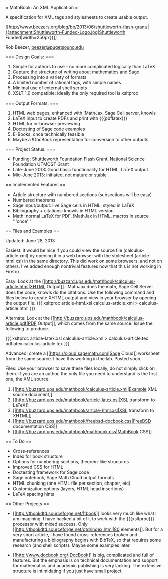 = MathBook: An XML Application =

A specification for XML tags and stylesheets to create usable output.

[[http://www.beezers.org/blog/bb/2013/06/shuttleworth-flash-grant/|{{attachment:Shuttleworth-Funded-Logo.jpg|Shuttleworth Funded|width=250px}}]]

Rob Beezer, beezer@pugetsound.edu

=== Design Goals: ===

  1. Simple for authors to use - no more complicated logically than LaTeX
  1. Capture the structure of writing about mathematics and Sage
  1. Processing into a variety of formats
  1. A limited number of rational tags, with simple names
  1. Minimal use of external shell scripts
  1. XSLT 1.0 compatible: ideally the only required tool is xsltproc 

=== Output Formats: ===

  1.  HTML web pages, enhanced with !MathJax, Sage Cell server, knowls
  1.  LaTeX input to create PDFs and print with {{{pdflatex}}}
  1.  HTML for in-browser previewing
  1.  Doctesting of Sage code examples
  1.  E-Books, once technically feasible
  1.  Maybe a !DocBook representation for conversion to other outputs

=== Project Status: ===

  * Funding:  Shuttleworth Foundation Flash Grant, National Science Foundation UTMOST Grant
  * Late-June 2013: Good basic functionality for HTML, LaTeX output
  * Mid-June 2013: initiated, not mature or stable

== Implemented Features ==

 * Article structure with numbered sections (subsections will be easy)
 * Numbered theorems
 * Sage input/output: live Sage cells in HTML, styled in LaTeX
 * Bibliography + citations: knowls in HTML version
 * Math: normal LaTeX for PDF, !MathJax in HTML, macros in source '''once'''


== Files and Examples ==

Updated: June 28, 2013
  

Easiest: it would be nice if you could view the source file (calculus-article.xml) by opening it in a web browser with the stylesheet (article-html.xsl) in the same directory.  This did work on some browsers, and not on others.  I've added enough nontrivial features now that this is not working in Firefox.

Easy: Look at the  [[http://buzzard.ups.edu/mathbook/calculus-article.html|XHTML Output]]. !MathJax does the math, Sage Cell Server does the code, knowls do the citations.  Use the following command and files below to create XHTML output and view in your browser by opening the output file. 
{{{
xsltproc article-html.xsl calculus-article.xml > calculus-article.html
}}}

Alternate: Look at the  [[http://buzzard.ups.edu/mathbook/calculus-article.pdf|PDF Output]], which comes from the same source.  Issue the following to produce.

{{{
xsltproc article-latex.xsl calculus-article.xml > calculus-article.tex
pdflatex calculus-article.tex
}}}

Advanced: create a [[https://cloud.sagemath.com|Sage Cloud]] worksheet from the same source.  I have this working in the lab.  Posted soon.

Files: Use your browser to save these files locally, do not simply click on them.  If you are an author, the only file you need to understand is the first one, the XML source.

  1.  [[http://buzzard.ups.edu/mathbook/calculus-article.xml|Example XML source document]]
  1.  [[http://buzzard.ups.edu/mathbook/article-latex.xsl|XSL transform to LaTeX]]
  1.  [[http://buzzard.ups.edu/mathbook/article-html.xsl|XSL transform to XHTML]]
  1.  [[http://buzzard.ups.edu/mathbook/freebsd-docbook.css|FreeBSD documentation CSS]]
  1.  [[http://buzzard.ups.edu/mathbook/mathbook.css|MathBook CSS]]


== To Do ==

 * Cross-references
 * Index for book structure
 * Options for numbering sections, theorem-like structures
 * Improved CSS for HTML
 * Doctesting framework for Sage code
 * Sage notebook, Sage Math Cloud output formats
 * HTML chunking (one HTML file per section, chapter, etc)
 * Customization options (layers, HTML head insertions)
 * LaTeX spacing hints

== Other Projects ==

 * [[http://tbookdtd.sourceforge.net/|tbook]] looks very much like what I am imagining.  I have hacked a bit of it to work with the {{{xsltproc}}} processor with mixed success.  Only [[http://tbookdtd.sourceforge.net/dtd/index.html|80 elements]].  But for a very short article, I have found cross-references broken and manufacturing a bibliography begins with BibTeX, so that requires some research (and shell scripts).  Maybe some examples later.

 * [[http://www.docbook.org/|DocBook]] is big, complicated and full of features. But the emphasis is on technical documentation and support for mathematics and academic publishing is very lacking.  The extensive structure is intimidating if you just have small project.
